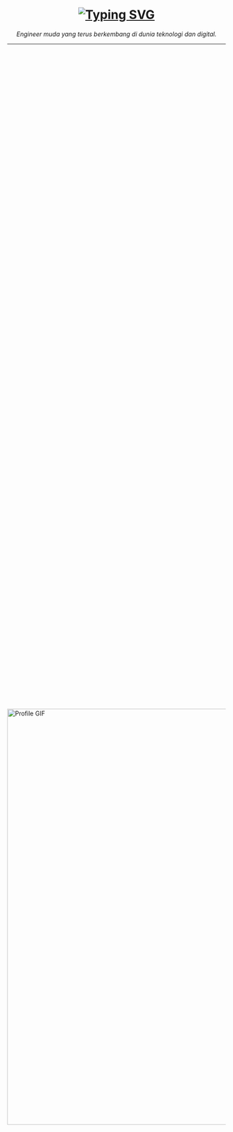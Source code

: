 <h1 align="center"><a href="https://git.io/typing-svg"><img src="https://readme-typing-svg.demolab.com?font=Fira+Code&pause=1000&color=F7F7F7&width=435&lines=Selamat+datang+di+github+saya" alt="Typing SVG" /></a></h1>
<p align="center">
  <em>Engineer muda yang terus berkembang di dunia teknologi dan digital.</em>
</p>

---

<div style="position: relative; width: 100%; height: 100vh; overflow: hidden;">
  <img src="https://i.pinimg.com/originals/e1/7a/b9/e17ab9681bec36303a67cd0e13a7b170.gif" alt="Profile GIF" style="position: absolute; top: 50%; left: 50%; width: 100vw; height: auto; transform: translate(-50%, -50%)"/>
</div>

---

### 🧠 Tentang Saya

Saya adalah seorang pemuda yang bersemangat dalam dunia teknologi, terutama di bidang **Quality Control Engineering**, **pengembangan web**, dan **otomasi sistem sederhana**.

Saya percaya bahwa kerja keras, konsistensi, dan kemauan untuk terus belajar adalah kunci untuk mencapai kesuksesan.

---

### 💼 Fokus Saat Ini

- 🔧 Membangun portofolio web modern & fungsional
- ⚙️ Belajar backend development (Laravel, MySQL)
- 🤖 Eksperimen dengan AI & IoT (gesture control, ESP32)
- 🌱 Sedang mempelajari Android Studio & Kotlin

---

### 🔧 Teknologi & Tools

<div align="left">
  <img src="https://cdn.jsdelivr.net/gh/devicons/devicon/icons/html5/html5-original.svg" height="40" alt="html5 logo"  />
  <img width="12" />
  <img src="https://cdn.jsdelivr.net/gh/devicons/devicon/icons/css3/css3-original.svg" height="40" alt="css logo"  />
  <img width="12" />
  <img src="https://cdn.jsdelivr.net/gh/devicons/devicon/icons/javascript/javascript-original.svg" height="40" alt="javascript logo"  />
  <img width="12" />
  <img src="https://cdn.jsdelivr.net/gh/devicons/devicon/icons/tailwindcss/tailwindcss-original-wordmark.svg" height="40" alt="tailwindcss logo"  />
  <img width="12" />
  <img src="https://cdn.jsdelivr.net/gh/devicons/devicon/icons/bootstrap/bootstrap-original.svg" height="40" alt="bootstrap logo"  />
</div>

---

### 📫 Kontak Saya

<div align="left">
  <a href="https://www.instagram.com/yoga_ariyanto312/" target="_blank">
    <img src="https://raw.githubusercontent.com/maurodesouza/profile-readme-generator/master/src/assets/icons/social/instagram/default.svg" width="50" height="40" alt="instagram logo"  />
  </a>
  <a href="https://x.com/y0ga_312" target="_blank">
    <img src="https://raw.githubusercontent.com/maurodesouza/profile-readme-generator/master/src/assets/icons/social/twitter/default.svg" width="50" height="40" alt="twitter logo"  />
  </a>
  <a href="https://card.yogaariyanto.com/" target="_blank">
    <img src="https://raw.githubusercontent.com/maurodesouza/profile-readme-generator/master/src/assets/icons/social/linktree/default.svg" width="50" height="40" alt="linktree logo"  />
  </a>
  <a href="https://discord.com/invite/JMZxVh7Q3q" target="_blank">
    <img src="https://raw.githubusercontent.com/maurodesouza/profile-readme-generator/master/src/assets/icons/social/discord/default.svg" width="50" height="40" alt="discord logo"  />
  </a>
</div>

---

## 📊 GitHub Stats & Streak

<p align="center">
  <img src="https://github-readme-streak-stats.herokuapp.com/?user=Yogaariyanto312&theme=radical" alt="GitHub Streak" />
  <img src="https://github-readme-stats.vercel.app/api/top-langs?username=Yogaariyanto312&layout=compact&theme=radical" alt="Top Languages" />
</p>

---

<div align="left">
  <img src="https://raw.githubusercontent.com/maurodesouza/profile-readme-generator/master/src/assets/icons/social/linkedin/default.svg" width="52" height="40" alt="linkedin logo"  />
  <img src="https://raw.githubusercontent.com/maurodesouza/profile-readme-generator/master/src/assets/icons/social/twitter/default.svg" width="52" height="40" alt="twitter logo"  />
  <img src="https://raw.githubusercontent.com/maurodesouza/profile-readme-generator/master/src/assets/icons/social/discord/default.svg" width="52" height="40" alt="discord logo"  />
  <img src="https://raw.githubusercontent.com/maurodesouza/profile-readme-generator/master/src/assets/icons/social/youtube/default.svg" width="52" height="40" alt="youtube logo"  />
</div>

> *"Bangun dari bawah bukan berarti kalah. Tapi bukti bahwa kamu tahan banting dan gak nyerah."*

